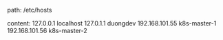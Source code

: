 path: /etc/hosts

content:
127.0.0.1 localhost
127.0.1.1 duongdev
192.168.101.55 k8s-master-1
192.168.101.56 k8s-master-2
